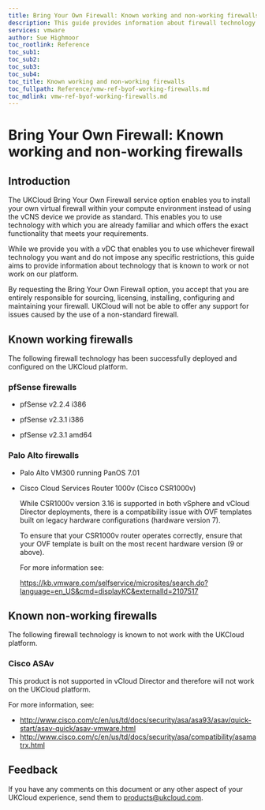```yaml
---
title: Bring Your Own Firewall: Known working and non-working firewalls | UKCloud Ltd
description: This guide provides information about firewall technology that is known to work or not work on the UKCloud platform.
services: vmware
author: Sue Highmoor
toc_rootlink: Reference
toc_sub1: 
toc_sub2:
toc_sub3:
toc_sub4:
toc_title: Known working and non-working firewalls
toc_fullpath: Reference/vmw-ref-byof-working-firewalls.md
toc_mdlink: vmw-ref-byof-working-firewalls.md
---
```


# Bring Your Own Firewall: Known working and non-working firewalls

## Introduction

The UKCloud Bring Your Own Firewall service option enables you to install your own virtual firewall within your compute environment instead of using the vCNS device we provide as standard. This enables you to use technology with which you are already familiar and which offers the exact functionality that meets your requirements.

While we provide you with a vDC that enables you to use whichever firewall technology you want and do not impose any specific restrictions, this guide aims to provide information about technology that is known to work or not work on our platform.

By requesting the Bring Your Own Firewall option, you accept that you are entirely responsible for sourcing, licensing, installing, configuring and maintaining your firewall. UKCloud will not be able to offer any support for issues caused by the use of a non-standard firewall.

## Known working firewalls

The following firewall technology has been successfully deployed and configured on the UKCloud platform.

### pfSense firewalls

- pfSense v2.2.4 i386

- pfSense v2.3.1 i386

- pfSense v2.3.1 amd64

### Palo Alto firewalls

- Palo Alto VM300 running PanOS 7.01

- Cisco Cloud Services Router 1000v (Cisco CSR1000v)

    While CSR1000v version 3.16 is supported in both vSphere and vCloud Director deployments, there is a compatibility issue with OVF templates built on legacy hardware configurations (hardware version 7).

    To ensure that your CSR1000v router operates correctly, ensure that your OVF template is built on the most recent hardware version (9 or above).

    For more information see:

    <https://kb.vmware.com/selfservice/microsites/search.do?language=en_US&cmd=displayKC&externalId=2107517>

## Known non-working firewalls

The following firewall technology is known to not work with the UKCloud platform.

### Cisco ASAv

This product is not supported in vCloud Director and therefore will not work on the UKCloud platform.

For more information, see:

- <http://www.cisco.com/c/en/us/td/docs/security/asa/asa93/asav/quick-start/asav-quick/asav-vmware.html>
- <http://www.cisco.com/c/en/us/td/docs/security/asa/compatibility/asamatrx.html>

## Feedback

If you have any comments on this document or any other aspect of your UKCloud experience, send them to <products@ukcloud.com>.